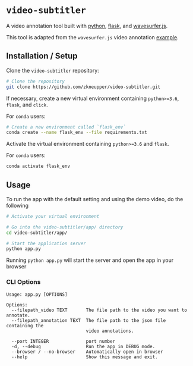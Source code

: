 # `video-subtitler`

A video annotation tool built with [python](https://www.python.org/), [flask](https://pypi.org/project/Flask/), and [wavesurfer.js](https://github.com/katspaugh/wavesurfer.js).

This tool is adapted from the `wavesurfer.js` video annotation [example](http://wavesurfer-js.org/example/video-annotation/index.html).




## Installation / Setup

Clone the `video-subtitler` repository:

```bash
# Clone the repository
git clone https://github.com/zkneupper/video-subtitler.git
```

If necessary, create a new virtual environment containing `python>=3.6`, `flask`, and `click`.

For `conda` users:

```bash
# Create a new environment called `flask_env`
conda create --name flask_env --file requirements.txt
```


Activate the virtual environment containing `python>=3.6` and `flask`.

For `conda` users:

```bash
conda activate flask_env
```


## Usage

To run the app with the default setting and using the demo video, do the following

```bash
# Activate your virtual environment

# Go into the video-subtitler/app/ directory
cd video-subtitler/app/

# Start the application server
python app.py
```

Running `python app.py` will start the server and open the app in your browser


### CLI Options

```
Usage: app.py [OPTIONS]

Options:
  --filepath_video TEXT       The file path to the video you want to annotate.
  --filepath_annotation TEXT  The file path to the json file containing the
                              video annotations.

  --port INTEGER              port number
  -d, --debug                 Run the app in DEBUG mode.
  --browser / --no-browser    Automatically open in browser
  --help                      Show this message and exit.
```
